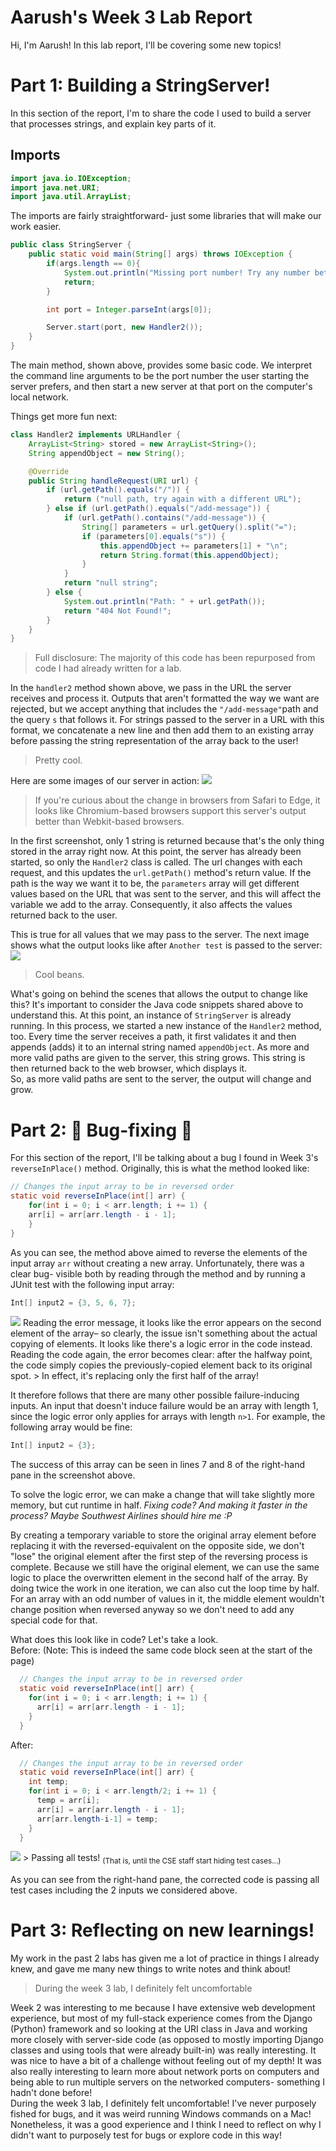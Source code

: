 # Aarush's Week 3 Lab Report 
Hi, I'm Aarush! In this lab report, I'll be covering some new topics!

# Part 1: Building a StringServer! 
In this section of the report, I'm to share the code I used to build a server that processes strings, and explain key parts of it. 
## Imports
```java
import java.io.IOException;
import java.net.URI;
import java.util.ArrayList;
```
The imports are fairly straightforward- just some libraries that will make our work easier.

```java
public class StringServer {
    public static void main(String[] args) throws IOException {
        if(args.length == 0){
            System.out.println("Missing port number! Try any number between 1024 to 49151");
            return;
        }

        int port = Integer.parseInt(args[0]);

        Server.start(port, new Handler2());
    }
}
```
The main method, shown above, provides some basic code. We interpret the command line arguments to be the port number the user starting the server prefers, and then start a new server at that port on the computer's local network. 

Things get more fun next: 
```java
class Handler2 implements URLHandler {
    ArrayList<String> stored = new ArrayList<String>();
    String appendObject = new String();

    @Override
    public String handleRequest(URI url) {
        if (url.getPath().equals("/")) {
            return ("null path, try again with a different URL");
        } else if (url.getPath().equals("/add-message")) {
            if (url.getPath().contains("/add-message")) {
                String[] parameters = url.getQuery().split("=");
                if (parameters[0].equals("s")) {
                    this.appendObject += parameters[1] + "\n";
                    return String.format(this.appendObject);
                }
            }
            return "null string";
        } else {
            System.out.println("Path: " + url.getPath());
            return "404 Not Found!";
        }
    }
}
```
> Full disclosure: The majority of this code has been repurposed from code I had already written for a lab. 


In the `handler2` method shown above, we pass in the URL the server receives and process it. Outputs that aren't formatted the way we want are rejected, but we accept anything that includes the `"/add-message"`path and the query `s` that follows it. For strings passed to the server in a URL with this format, we concatenate a new line and then add them to an existing array before passing the string representation of the array back to the user! 
> Pretty cool. 

Here are some images of our server in action: 
<img src='Week-3-lab-report-files/First adding-2.png'>
>If you're curious about the change in browsers from Safari to Edge, it looks like Chromium-based browsers support this server's output better than Webkit-based browsers.


In the first screenshot, only 1 string is returned because that's the only thing stored in the array right now. At this point, the server has already been started, so only the `Handler2` class is called. The url changes with each request, and this updates the `url.getPath()` method's return value. If the path is the way we want it to be, the `parameters` array will get different values based on the URL that was sent to the server, and this will affect the variable we add to the array. Consequently, it also affects the values returned back to the user. 

This is true for all values that we may pass to the server. The next image shows what the output looks like after `Another test` is passed to the server: 
<img src='Week-3-lab-report-files/Second Adding-2.png'>
>Cool beans.


What's going on behind the scenes that allows the output to change like this? It's important to consider the Java code snippets shared above to understand this. At this point, an instance of `StringServer` is already running. In this process, we started a new instance of the `Handler2` method, too. Every time the server receives a path, it first validates it and then appends (adds) it to an internal string named `appendObject`. As more and more valid paths are given to the server, this string grows. This string is then returned back to the web browser, which displays it. 
<br>So, as more valid paths are sent to the server, the output will change and grow. 

# Part 2: 👾 Bug-fixing 👾
For this section of the report, I'll be talking about a bug I found in Week 3's `reverseInPlace()` method. Originally, this is what the method looked like: 
```java
// Changes the input array to be in reversed order
static void reverseInPlace(int[] arr) {
    for(int i = 0; i < arr.length; i += 1) {
    arr[i] = arr[arr.length - i - 1];
    }
}
```
As you can see, the method above aimed to reverse the elements of the input array `arr` without creating a new array. Unfortunately, there was a clear bug- visible both by reading through the method and by running a JUnit test with the following input array: 
```java
Int[] input2 = {3, 5, 6, 7};
``` 
<img src='Week-3-lab-report-files/Failed test!.png'>
Reading the error message, it looks like the error appears on the second element of the array– so clearly, the issue isn't something about the actual copying of elements. It looks like there's a logic error in the code instead. Reading the code again, the error becomes clear: after the halfway point, the code simply copies the previously-copied element back to its original spot. 
> In effect, it's replacing only the first half of the array! 

It therefore follows that there are many other possible failure-inducing inputs. An input that doesn't induce failure would be an array with length 1, since the logic error only applies for arrays with length `n>1`. For example, the following array would be fine: 
```java
Int[] input2 = {3};
``` 

The success of this array can be seen in lines 7 and 8 of the right-hand pane in the screenshot above. 


To solve the logic error, we can make a change that will take slightly more memory, but cut runtime in half. *Fixing code? And making it faster in the process? Maybe Southwest Airlines should hire me :P*

By creating a temporary variable to store the original array element before replacing it with the reversed-equivalent on the opposite side, we don't "lose" the original element after the first step of the reversing process is complete. Because we still have the original element, we can use the same logic to place the overwritten element in the second half of the array. By doing twice the work in one iteration, we can also cut the loop time by half. For an array with an odd number of values in it, the middle element wouldn't change position when reversed anyway so we don't need to add any special code for that.

What does this look like in code? Let's take a look. 
<br>
Before: (Note: This is indeed the same code block seen at the start of the page)
```java
  // Changes the input array to be in reversed order
  static void reverseInPlace(int[] arr) {
    for(int i = 0; i < arr.length; i += 1) {
      arr[i] = arr[arr.length - i - 1];
    }
  }
```
After: 
```java
  // Changes the input array to be in reversed order
  static void reverseInPlace(int[] arr) {
    int temp;
    for(int i = 0; i < arr.length/2; i += 1) {
      temp = arr[i];
      arr[i] = arr[arr.length - i - 1];
      arr[arr.length-i-1] = temp;
    }
  }
```

<img src='Week-3-lab-report-files/Fixed!.png'>
> Passing all tests! <sub>(That is, until the CSE staff start hiding test cases...)</sub>

As you can see from the right-hand pane, the corrected code is passing all test cases including the 2 inputs we considered above. 

# Part 3: Reflecting on new learnings! 
My work in the past 2 labs has given me a lot of practice in things I already knew, and gave me many new things to write notes and think about!
> During the week 3 lab, I definitely felt uncomfortable


Week 2 was interesting to me because I have extensive web development experience, but most of my full-stack experience comes from the Django (Python) framework and so looking at the URI class in Java and working more closely with server-side code (as opposed to mostly importing Django classes and using tools that were already built-in) was really interesting. It was nice to have a bit of a challenge without feeling out of my depth! It was also really interesting to learn more about network ports on computers and being able to run multiple servers on the networked computers- something I hadn't done before! 
<br>
During the week 3 lab, I definitely felt uncomfortable! I've never purposely fished for bugs, and it was weird running Windows commands on a Mac! Nonetheless, it was a good experience and I think I need to reflect on why I didn't want to purposely test for bugs or explore code in this way! 
